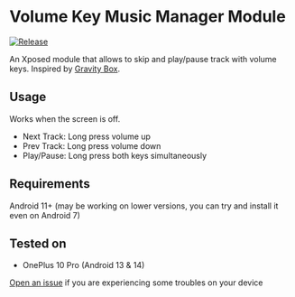 # Volume Key Music Manager Module

[![Release](https://img.shields.io/github/v/release/Xposed-Modules-Repo/ru.hepolise.volumekeymusicmanagermodule)](https://github.com/Xposed-Modules-Repo/ru.hepolise.volumekeymusicmanagermodule/releases/latest)

An Xposed module that allows to skip and play/pause track with volume keys. Inspired by [Gravity Box](https://github.com/GravityBox/GravityBox).

## Usage 

Works when the screen is off.

* Next Track: Long press volume up
* Prev Track: Long press volume down
* Play/Pause: Long press both keys simultaneously 

## Requirements

Android 11+ (may be working on lower versions, you can try and install it even on Android 7)

## Tested on

* OnePlus 10 Pro (Android 13 & 14)

[Open an issue](https://github.com/Hepolise/VolumeKeyMusicManagerModule/issues/new) if you are experiencing some troubles on your device

